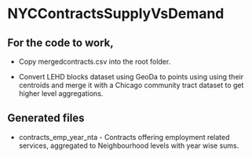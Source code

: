 # NYCContractsSupplyVsDemand

## For the code to work, 

* Copy mergedcontracts.csv into the root folder.

* Convert LEHD blocks dataset using GeoDa to points using using their centroids and merge it with a Chicago community tract dataset to get higher level aggregations.

## Generated files

* contracts_emp_year_nta - Contracts offering employment related services, aggregated to Neighbourhood levels with year wise sums.


